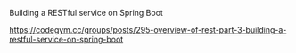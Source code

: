 Building a RESTful service on Spring Boot

https://codegym.cc/groups/posts/295-overview-of-rest-part-3-building-a-restful-service-on-spring-boot